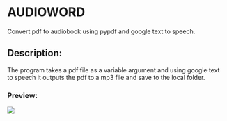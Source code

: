 # AUDIOWORD 

Convert pdf to audiobook using pypdf and google text to speech.

## Description:

The program takes a pdf file as a variable argument and using google text to speech it outputs the pdf to a mp3 file and save to the local folder.

### Preview:

<img src="https://user-images.githubusercontent.com/91461938/192198859-2bdb3a0e-66ce-483d-bc3e-b791a0b40083.gif">
